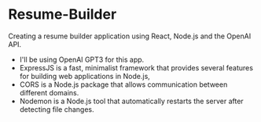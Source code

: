 # Resume-Builder
Creating a resume builder application using React, Node.js and the OpenAI API.
- I'll be using OpenAI GPT3 for this app.
- ExpressJS is a fast, minimalist framework that provides several features for building web applications in Node.js, 
- CORS is a Node.js  package that allows communication between different domains.
- Nodemon is a Node.js tool that automatically restarts the server after detecting file changes.


